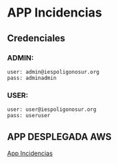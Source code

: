 # APP Incidencias

## Credenciales
### ADMIN:
    user: admin@iespoligonosur.org
    pass: adminadmin
### USER:
    user: user@iespoligonosur.org
    pass: useruser
## APP DESPLEGADA AWS
   [App Incidencias](http://app-env.eba-uxkfw2fw.us-east-1.elasticbeanstalk.com/)
